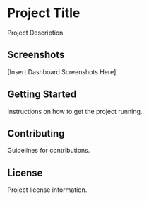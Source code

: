 # Project Title

Project Description

## Screenshots

[Insert Dashboard Screenshots Here]

## Getting Started

Instructions on how to get the project running.

## Contributing

Guidelines for contributions.

## License

Project license information.